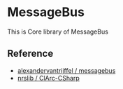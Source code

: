 # MessageBus
This is Core library of MessageBus

## Reference
- [ alexandervantrijffel / messagebus ](https://github.com/alexandervantrijffel/messagebus)
- [ nrslib / ClArc-CSharp ](https://github.com/nrslib/ClArc-CSharp)
